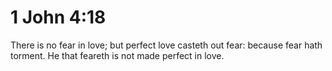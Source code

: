 # 1 John 4:18

There is no fear in love; but perfect love casteth out fear: because fear hath torment. He that feareth is not made perfect in love.